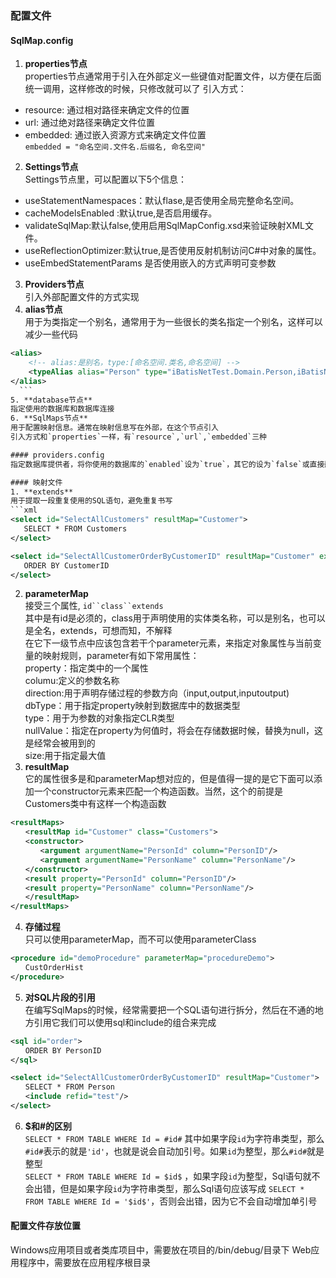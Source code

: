 ### 配置文件
#### SqlMap.config
1. **properties节点**  
  properties节点通常用于引入在外部定义一些键值对配置文件，以方便在后面统一调用，这样修改的时候，只修改就可以了
  引入方式：
  * resource: 通过相对路径来确定文件的位置
  * url: 通过绝对路径来确定文件位置
  * embedded: 通过嵌入资源方式来确定文件位置  
    `embedded = "命名空间.文件名.后缀名, 命名空间"`
2. **Settings节点**  
  Settings节点里，可以配置以下5个信息：
  * useStatementNamespaces：默认flase,是否使用全局完整命名空间。
  * cacheModelsEnabled :默认true,是否启用缓存。
  * validateSqlMap:默认false,使用启用SqlMapConfig.xsd来验证映射XML文件。
  * useReflectionOptimizer:默认true,是否使用反射机制访问C#中对象的属性。
  * useEmbedStatementParams 是否使用嵌入的方式声明可变参数
3. **Providers节点**  
  引入外部配置文件的方式实现
4. **alias节点**  
  用于为类指定一个别名，通常用于为一些很长的类名指定一个别名，这样可以减少一些代码
  ```xml
  <alias>
      <!-- alias:是别名，type:[命名空间.类名,命名空间] -->
      <typeAlias alias="Person" type="iBatisNetTest.Domain.Person,iBatisNetTest" />
  </alias>
    ```
5. **database节点**  
  指定使用的数据库和数据库连接
6. **SqlMaps节点**  
  用于配置映射信息。通常在映射信息写在外部，在这个节点引入  
  引入方式和`properties`一样，有`resource`,`url`,`embedded`三种

#### providers.config
指定数据库提供者，将你使用的数据库的`enabled`设为`true`，其它的设为`false`或直接删除

#### 映射文件
1. **extends**  
  用于提取一段重复使用的SQL语句，避免重复书写  
  ```xml
  <select id="SelectAllCustomers" resultMap="Customer">
     SELECT * FROM Customers
  </select>

  <select id="SelectAllCustomerOrderByCustomerID" resultMap="Customer" extends="SelectAllCustomers">
     ORDER BY CustomerID
  </select>
  ```
2. **parameterMap**  
  接受三个属性, `id``class``extends`  
  其中是有id是必须的，class用于声明使用的实体类名称，可以是别名，也可以是全名，extends，可想而知，不解释  
  在它下一级节点中应该包含若干个parameter元素，来指定对象属性与当前变量的映射规则，parameter有如下常用属性：  
  property：指定类中的一个属性  
  columu:定义的参数名称  
  direction:用于声明存储过程的参数方向（input,output,inputoutput)  
  dbType：用于指定property映射到数据库中的数据类型  
  type：用于为参数的对象指定CLR类型  
  nullValue：指定在property为何值时，将会在存储数据时候，替换为null，这是经常会被用到的  
  size:用于指定最大值
3. **resultMap**  
  它的属性很多是和parameterMap想对应的，但是值得一提的是它下面可以添加一个constructor元素来匹配一个构造函数。当然，这个的前提是Customers类中有这样一个构造函数  
  ```xml
  <resultMaps>
  　　<resultMap id="Customer" class="Customers">
  　　<constructor>
  　　　　<argument argumentName="PersonId" column="PersonID"/>
  　　　　<argument argumentName="PersonName" column="PersonName"/>
  　　</constructor>
  　　<result property="PersonId" column="PersonID"/>
  　　<result property="PersonName" column="PersonName"/>
  　　</resultMap>
  </resultMaps>
  ```
4. **存储过程**  
  只可以使用parameterMap，而不可以使用parameterClass  
  ```xml
  <procedure id="demoProcedure" parameterMap="procedureDemo">
　　CustOrderHist
  </procedure>
  ```
5. **对SQL片段的引用**  
  在编写SqlMaps的时候，经常需要把一个SQL语句进行拆分，然后在不通的地方引用它我们可以使用sql和include的组合来完成  
  ```xml
  <sql id="order">
　　ORDER BY PersonID
  </sql>

  <select id="SelectAllCustomerOrderByCustomerID" resultMap="Customer">
　　SELECT * FROM Person
　　<include refid="test"/>
  </select>
  ```
6. **\$和\#的区别**  
  `SELECT * FROM TABLE WHERE Id = #id#` 其中如果字段`id`为字符串类型，那么`#id#`表示的就是`'id'`，也就是说会自动加引号。如果`id`为整型，那么`#id#`就是整型  
  `SELECT * FROM TABLE WHERE Id = $id$` ，如果字段`id`为整型，Sql语句就不会出错，但是如果字段`id`为字符串类型，那么Sql语句应该写成 `SELECT * FROM TABLE WHERE Id = '$id$'`，否则会出错，因为它不会自动增加单引号

#### 配置文件存放位置
Windows应用项目或者类库项目中，需要放在项目的/bin/debug/目录下
Web应用程序中，需要放在应用程序根目录